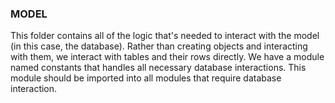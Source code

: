 ### MODEL
This folder contains all of the logic that's needed to interact with the model (in this case, the database). Rather than creating objects and interacting with them, we interact with tables and their rows directly. We have a module named constants that handles all necessary database interactions. This module should be imported into all modules that require database interaction.
